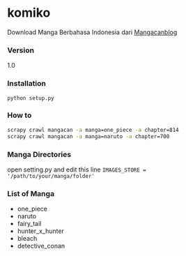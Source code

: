 # komiko
Download Manga Berbahasa Indonesia dari [Mangacanblog]

### Version
1.0

### Installation
``` python setup.py ```

### How to
``` sh
scrapy crawl mangacan -a manga=one_piece -a chapter=814 
scrapy crawl mangacan -a manga=naruto -a chapter=700 
```

### Manga Directories
open setting.py and edit this line
``` IMAGES_STORE = '/path/to/your/manga/folder' ```

### List of Manga
* one_piece
* naruto
* fairy_tail
* hunter_x_hunter
* bleach
* detective_conan



[Mangacanblog]: <http://mangacanblog.com>
